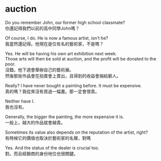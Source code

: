 # auction

Do you remember John, our former high school classmate?  
你還記得我們以前的高中同學John嗎？

Of course, I do. He is now a famous artist, isn't he?  
我當然還記得。他現在是位有名的藝術家，不是嗎？

Yes. He will be having his own art exhibition next week.  
Those arts will then be sold at auction, and the profit will be donated to the poor.  
沒錯。他下週會舉辦自己的藝術展。  
然後那些作品會在拍賣會上賣出，且得到的收益會捐給窮人。

Really? I have never bought a painting before. It must be expensive.  
真的嗎？我從來沒有買過一幅畫。那一定會很貴。

Neither have I.  
我也沒有。  
  
Generally, the bigger the painting, the more expensive it is.  
一般上，越大的作品就會越貴。

Sometimes its value also depends on the reputation of the artist, right?  
有時候它的價值也取決於藝術家的名聲，對嗎

Yes. And the status of the dealer is crucial too.  
對。而且經銷商的身份地位也很關鍵。  


